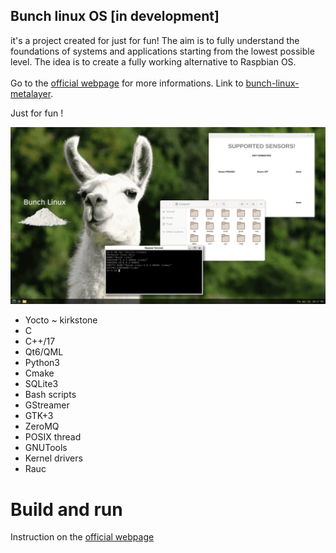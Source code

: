 ## Bunch linux OS [in development]
it's a project created for just for fun! The aim is to fully understand the foundations of systems and applications starting from the lowest possible level. The idea is to create a fully working alternative to Raspbian OS. <br>
<br>
Go to the [official webpage](https://waelkarman.github.io/bunch-linux-manifests/) for more informations.
Link to [bunch-linux-metalayer](https://github.com/waelkarman/bunch-linux-metalayer).

Just for fun !

<img src="docs/miscellaneous/lama-desk.png">

- Yocto ~ kirkstone
- C
- C++/17
- Qt6/QML
- Python3
- Cmake
- SQLite3
- Bash scripts
- GStreamer
- GTK+3
- ZeroMQ
- POSIX thread
- GNUTools
- Kernel drivers
- Rauc 


# Build and run
Instruction on the [official webpage](https://waelkarman.github.io/bunch-linux-manifests/)
